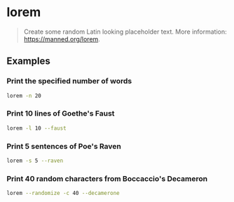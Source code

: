 # lorem

> Create some random Latin looking placeholder text. More information: <https://manned.org/lorem>.

## Examples

### Print the specified number of words

```bash
lorem -n 20
```

### Print 10 lines of Goethe's Faust

```bash
lorem -l 10 --faust
```

### Print 5 sentences of Poe's Raven

```bash
lorem -s 5 --raven
```

### Print 40 random characters from Boccaccio's Decameron

```bash
lorem --randomize -c 40 --decamerone
```
